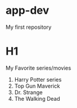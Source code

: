 # app-dev
My first repository
# H1
My Favorite series/movies
1. Harry Potter series
2. Top Gun Maverick
3. Dr. Strange
4. The Walking Dead
